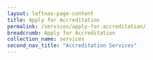```yaml
---
layout: leftnav-page-content
title: Apply for Accreditation
permalink: /services/apply-for-accreditation/
breadcrumb: Apply for Accreditation
collection_name: services
second_nav_title: "Accreditation Services"
---
```

